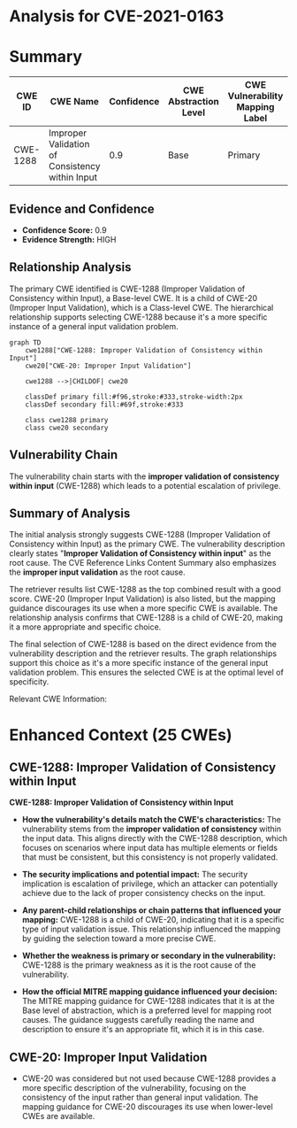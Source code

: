 # Analysis for CVE-2021-0163

# Summary
| CWE ID    | CWE Name                                  | Confidence | CWE Abstraction Level | CWE Vulnerability Mapping Label | CWE-Vulnerability Mapping Notes |
| --------- | ----------------------------------------- | ---------- | ----------------------- | ------------------------------- | ------------------------------- |
| CWE-1288 | Improper Validation of Consistency within Input | 0.9        | Base                    | Primary                         | Allowed                       |

## Evidence and Confidence

*   **Confidence Score:** 0.9
*   **Evidence Strength:** HIGH

## Relationship Analysis
The primary CWE identified is CWE-1288 (Improper Validation of Consistency within Input), a Base-level CWE. It is a child of CWE-20 (Improper Input Validation), which is a Class-level CWE. The hierarchical relationship supports selecting CWE-1288 because it's a more specific instance of a general input validation problem.

```mermaid
graph TD
    cwe1288["CWE-1288: Improper Validation of Consistency within Input"]
    cwe20["CWE-20: Improper Input Validation"]
    
    cwe1288 -->|CHILDOF| cwe20
    
    classDef primary fill:#f96,stroke:#333,stroke-width:2px
    classDef secondary fill:#69f,stroke:#333
    
    class cwe1288 primary
    class cwe20 secondary
```

## Vulnerability Chain
The vulnerability chain starts with the **improper validation of consistency within input** (CWE-1288) which leads to a potential escalation of privilege.

## Summary of Analysis
The initial analysis strongly suggests CWE-1288 (Improper Validation of Consistency within Input) as the primary CWE. The vulnerability description clearly states "**Improper Validation of Consistency within input**" as the root cause. The CVE Reference Links Content Summary also emphasizes the **improper input validation** as the root cause.

The retriever results list CWE-1288 as the top combined result with a good score. CWE-20 (Improper Input Validation) is also listed, but the mapping guidance discourages its use when a more specific CWE is available. The relationship analysis confirms that CWE-1288 is a child of CWE-20, making it a more appropriate and specific choice.

The final selection of CWE-1288 is based on the direct evidence from the vulnerability description and the retriever results. The graph relationships support this choice as it's a more specific instance of the general input validation problem. This ensures the selected CWE is at the optimal level of specificity.

Relevant CWE Information:

# Enhanced Context (25 CWEs)

## CWE-1288: Improper Validation of Consistency within Input

**CWE-1288: Improper Validation of Consistency within Input**

*   **How the vulnerability's details match the CWE's characteristics:** The vulnerability stems from the **improper validation of consistency** within the input data. This aligns directly with the CWE-1288 description, which focuses on scenarios where input data has multiple elements or fields that must be consistent, but this consistency is not properly validated.

*   **The security implications and potential impact:** The security implication is escalation of privilege, which an attacker can potentially achieve due to the lack of proper consistency checks on the input.

*   **Any parent-child relationships or chain patterns that influenced your mapping:** CWE-1288 is a child of CWE-20, indicating that it is a specific type of input validation issue. This relationship influenced the mapping by guiding the selection toward a more precise CWE.

*   **Whether the weakness is primary or secondary in the vulnerability:** CWE-1288 is the primary weakness as it is the root cause of the vulnerability.

*   **How the official MITRE mapping guidance influenced your decision:** The MITRE mapping guidance for CWE-1288 indicates that it is at the Base level of abstraction, which is a preferred level for mapping root causes. The guidance suggests carefully reading the name and description to ensure it's an appropriate fit, which it is in this case.

## CWE-20: Improper Input Validation

*   CWE-20 was considered but not used because CWE-1288 provides a more specific description of the vulnerability, focusing on the consistency of the input rather than general input validation. The mapping guidance for CWE-20 discourages its use when lower-level CWEs are available.